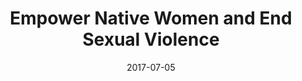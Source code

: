 ---
layout: project
title: "Empower Native Women and End Sexual Violence"
description: Essay
img: 
category: 
date: 2017-07-05
client: 
published: yes
sidebar: A young Alaska Native woman from Emmonak has to pass by her rapist every day. Another woman from the Rosebud Sioux Reservation fears for her life that any day the man who raped her will attack again. Having never been charged for sexually assaulting her, it’s a possibility. While other American women ask what to do if they are raped, 1 out of 3 American Indian women ask themselves what to do when they are raped. In a culture that sustains violence against women, what can lower these life threatening risks? The jurisdiction issues tribal courts face from federal and state governments, seizes power and sovereignty away from reservations. Ending sexual violence will take more than clarifying the law but it’s a start.
---